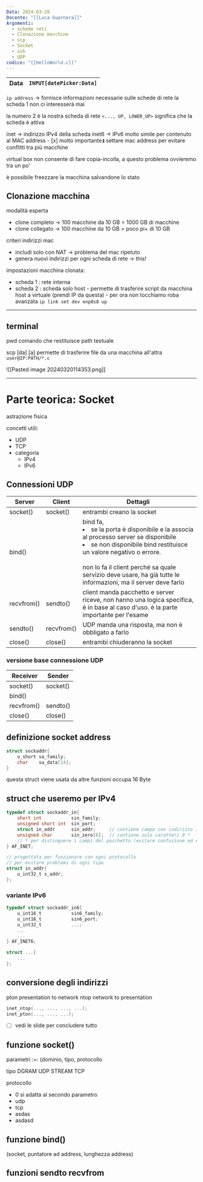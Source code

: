 ```yaml
---
Data: 2024-03-20
Docente: "[[Luca Guarnera]]"
Argomenti:
  - schede reti
  - Clonazione macchine
  - scp
  - Socket
  - ssh
  - UDP
codice: "[[HelloWorld.c]]"
---
```


| **Data** | `INPUT[datePicker:Data]` |
| -------- | ------------------------ |

`ip address` -> fornisce informazioni necessarie sulle schede di rete
la scheda 1 non ci interesserà mai

la numero 2 è la nostra scheda di rete
`<..., UP, LOWER_UP>` significa che la scheda è attiva

inet -> indirizzo IPv4 della scheda
inet6 -> IPv6
molto simile per contenuto al MAC address - [x] molto importante⏫ settare mac address per evitare conflitti tra più macchine

virtual box non consente di fare copia-incolla, a questo problema ovvieremo tra un po'

è possibile freezzare la macchina salvandone lo stato

## Clonazione macchina

modalità esperta

- clone completo -> 100 macchine da 10 GB = 1000 GB di macchine
- clone collegato -> 100 macchine da 10 GB = poco pi+ di 10 GB

criteri indirizzi mac

- includi solo con NAT -> problema del mac ripetuto
- genera nuovi indirizzi per ogni scheda di rete -> this!

impostazioni macchina clonata:

- scheda 1 : rete interna
- scheda 2 : scheda solo host - permette di trasferire script da macchina host a virtuale (prendi IP da questa) - per ora non tocchiamo roba avanzata
  `ip link set dev enp0s8 up`

---

## terminal

pwd comando che restituisce path testuale

scp \[da] \[a] permette di trasferire file da una macchina all'altra
`user@IP:PATH/*.c`

![[Pasted image 20240320114353.png]]

---

# Parte teorica: Socket

astrazione fisica

concetti utili:

- UDP
- TCP
- categoria
  - IPv4
  - IPv6

## Connessioni UDP

| Server     | Client     | Dettagli                                                                                                                                                                                                                                                                               |
| ---------- | ---------- | -------------------------------------------------------------------------------------------------------------------------------------------------------------------------------------------------------------------------------------------------------------------------------------- |
| socket()   | socket()   | entrambi creano la socket                                                                                                                                                                                                                                                              |
| bind()     |            | bind fa, <li>se la porta è disponibile e la associa al processo server se disponibile</li> <li>se non disponibile bind restituisce un valore negativo o errore.</li><br>non lo fa il client perché sa quale servizio deve usare, ha già tutte le informazioni, ma il server deve farlo |
| recvfrom() | sendto()   | client manda pacchetto e server riceve, non hanno una logica specifica, è in base al caso d'uso. è la parte importante per l'esame                                                                                                                                                     |
| sendto()   | recvfrom() | UDP manda una risposta, ma non è obbligato a farlo                                                                                                                                                                                                                                     |
| close()    | close()    | entrambi chiuderanno la socket                                                                                                                                                                                                                                                         |

### versione base connessione UDP

| Receiver   | Sender   |
| ---------- | -------- |
| socket()   | socket() |
| bind()     |          |
| recvfrom() | sendto() |
| close()    | close()  |

## definizione socket address

```C
struct sockaddr{
	u_short sa_family;
	char    sa_data[14];
}
```

questa struct viene usata da altre funzioni
occupa 16 Byte

## struct che useremo per IPv4

```C
typedef struct sockaddr_in{
	short int           sin_family;
	unsigned short int  sin_port;
	struct in_addr      sin_addr;     // contiene campo con indirizzo IP
	unsigned char       sin_zero[8];  // contiene solo caratteri 0 *
	// * per distinguere i campi del pacchetto (evitare confusione ed errore)
} AF_INET;

// progettata per funzionare con ogni protocollo
// per evitare problemi di ogni tipo
struct in_addr{
	u_int32_t s_addr;
};
```

### variante IPv6

```C
typedef struct sockaddr_in6{
	u_int16_t           sin6_family;
	u_int16_t           sin6_port;
	u_int32_t           ...;
	...
	...
} AF_INET6;

struct ...{
	...
};
```

## conversione degli indirizzi

pton presentation to network
ntop network to presentation

```C
inet_ntop(..., ..., ..., ...);
inet_pton(..., ..., ...);
```

- [ ] vedi le slide per concludere tutto

## funzione socket()

parametri :=: (dominio, tipo, protocollo

tipo DGRAM UDP
STREAM TCP

protocollo

- 0 si adatta al secondo parametro
- udp
- tcp
- asdas
- asdasd

## funzione bind()

(socket, puntatore ad address, lunghezza address)

## funzioni sendto recvfrom
